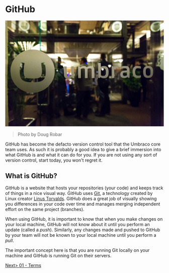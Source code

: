 # GitHub

![16683508582_3ca71d1946_o.jpg](assets/16683508582_3ca71d1946_o.jpg)
>Photo by Doug Robar

GitHub has become the defacto version control tool that the Umbraco core team uses.  As such it is probably a good idea to give a brief immersion into what GitHub is and what it can do for you.  If you are not using any sort of version control, start today, you won't regret it.

## What is GitHub?

GitHub is a website that hosts your repositories (your code) and keeps track of things in a nice visual way.  GitHub uses [Git](http://en.wikipedia.org/wiki/Git_%28software%29), a technology created by Linux creator [Linus Torvalds](http://en.wikipedia.org/wiki/Linus_Torvalds).  GitHub does a great job of visually showing you differences in your code over time and manages merging independent effort on the same project (branches).

When using GitHub, it is important to know that when you make changes on your local machine, GitHub will not know about it until you perform an update (called a *push*).  Similarly, any changes made and pushed to GitHub by your team will not be known to your local machine until you perform a *pull*.

The important concept here is that you are running Git locally on your machine and GitHub is running Git on their servers.

[Next> 01 - Terms](01%20-%20Terms.md)
